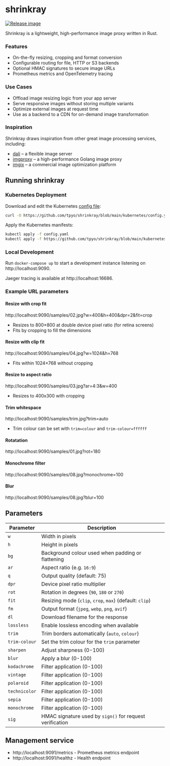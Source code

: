 # shrinkray

[![Release image](https://github.com/tpyo/shrinkray/actions/workflows/tag-image.yml/badge.svg)](https://github.com/tpyo/shrinkray/actions/workflows/tag-image.yml)

Shrinkray is a lightweight, high-performance image proxy written in Rust.

### Features

- On-the-fly resizing, cropping and format conversion
- Configurable routing for file, HTTP or S3 backends
- Optional HMAC signatures to secure image URLs
- Prometheus metrics and OpenTelemetry tracing

### Use Cases

- Offload image resizing logic from your app server
- Serve responsive images without storing multiple variants
- Optimize external images at request time
- Use as a backend to a CDN for on-demand image transformation

### Inspiration

Shrinkray draws inspiration from other great image processing services, including:

- [dali](https://github.com/olxgroup-oss/dali) – a flexible image server  
- [imgproxy](https://github.com/imgproxy/imgproxy) – a high-performance Golang image proxy  
- [imgix](https://www.imgix.com) – a commercial image optimization platform  

## Running shrinkray

### Kubernetes Deployment

Download and edit the Kubernetes [config file](https://github.com/tpyo/shrinkray/blob/main/kubernetes/config.yaml):

```bash
curl -O https://github.com/tpyo/shrinkray/blob/main/kubernetes/config.yaml
```

Apply the Kubernetes manifests:

```bash
kubectl apply -f config.yaml
kubectl apply -f https://github.com/tpyo/shrinkray/blob/main/kubernetes/deployment.yaml
```

### Local Development

Run `docker-compose up` to start a development instance listening on http://localhost:9090.

Jaeger tracing is available at http://localhost:16686.

### Example URL parameters

#### Resize with crop fit
http://localhost:9090/samples/02.jpg?w=400&h=400&dpr=2&fit=crop
- Resizes to 800×800 at double device pixel ratio (for retina screens)
- Fits by cropping to fill the dimensions

#### Resize with clip fit
http://localhost:9090/samples/04.jpg?w=1024&h=768
- Fits within 1024×768 without cropping

#### Resize to aspect ratio
http://localhost:9090/samples/03.jpg?ar=4:3&w=400
- Resizes to 400x300 with cropping

#### Trim whitespace
http://localhost:9090/samples/trim.jpg?trim=auto
- Trim colour can be set with `trim=colour` and `trim-colour=ffffff` 

#### Rotatation
http://localhost:9090/samples/01.jpg?rot=180

#### Monochrome filter
http://localhost:9090/samples/08.jpg?monochrome=100

#### Blur
http://localhost:9090/samples/08.jpg?blur=100


## Parameters

| Parameter     | Description                                              |
| ------------- | -------------------------------------------------------- |
| `w`           | Width in pixels                                          |
| `h`           | Height in pixels                                         |
| `bg`          | Background colour used when padding or flattening        |
| `ar`          | Aspect ratio (e.g. `16:9`)                               |
| `q`           | Output quality (default: 75)                             |
| `dpr`         | Device pixel ratio multiplier                            |
| `rot`         | Rotation in degrees (`90`, `180` or `270`)               |
| `fit`         | Resizing mode (`clip`, `crop`, `max`) (default: `clip`)  |
| `fm`          | Output format (`jpeg`, `webp`, `png`, `avif`)            |
| `dl`          | Download filename for the response                       |
| `lossless`    | Enable lossless encoding when available                  |
| `trim`        | Trim borders automatically (`auto`, `colour`)            |
| `trim-colour` | Set the trim colour for the `trim` parameter             |
| `sharpen`     | Adjust sharpness (0-100)                                 |
| `blur`        | Apply a blur (0-100)                                     |
| `kodachrome`  | Filter application (0-100)                               |
| `vintage`     | Filter application (0-100)                               |
| `polaroid`    | Filter application (0-100)                               |
| `technicolor` | Filter application (0-100)                               |
| `sepia`       | Filter application (0-100)                               |
| `monochrome`  | Filter application (0-100)                               |
| `sig`         | HMAC signature used by `sign()` for request verification |


## Management service

- http://localhost:9091/metrics - Prometheus metrics endpoint
- http://localhost:9091/healthz - Health endpoint
